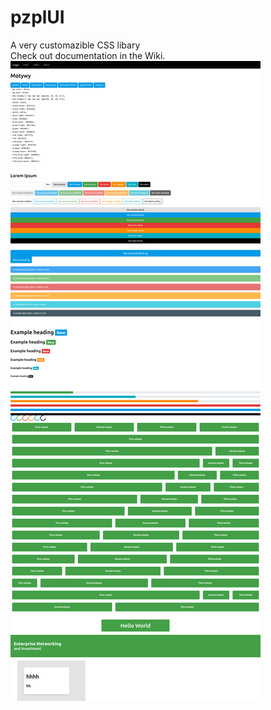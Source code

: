 # pzplUI
A very customazible CSS libary<br>
Check out documentation in the Wiki.
![Screenshot](https://raw.githubusercontent.com/ProgramistaZpolski/pzplUI/master/Screenshot_2020-12-14%20pzplUI.png)
